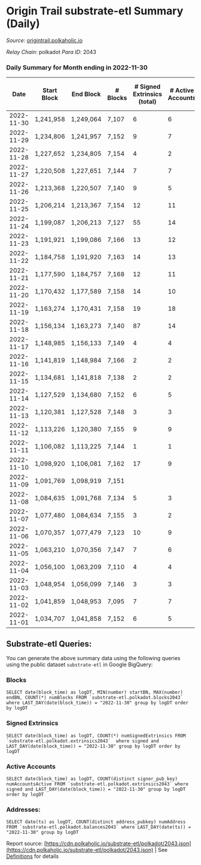 # Origin Trail substrate-etl Summary (Daily)

_Source_: [origintrail.polkaholic.io](https://origintrail.polkaholic.io)

*Relay Chain*: polkadot
*Para ID*: 2043



### Daily Summary for Month ending in 2022-11-30


| Date | Start Block | End Block | # Blocks | # Signed Extrinsics (total) | # Active Accounts | # Passive | # New | # Addresses with Balances | # Events | # Transfers | # XCM Transfers In | # XCM Transfers Out |
| ---- | ----------- | --------- | -------- | --------------------------- | ----------------- | --------- | ----- | ------------------------- | -------- | ----------- | ------------------ | ------------------- |
| 2022-11-30 | 1,241,958 | 1,249,064 | 7,107  | 6 | 6 |  |  | 3,222 | 14,449 | 177  |   |   |
| 2022-11-29 | 1,234,806 | 1,241,957 | 7,152  | 9 | 7 |  |  |  | 14,622 | 236  |   |   |
| 2022-11-28 | 1,227,652 | 1,234,805 | 7,154  | 4 | 2 |  |  |  | 14,443 | 97  |   |   |
| 2022-11-27 | 1,220,508 | 1,227,651 | 7,144  | 7 | 7 |  |  |  | 14,554 | 201  |   |   |
| 2022-11-26 | 1,213,368 | 1,220,507 | 7,140  | 9 | 5 |  |  |  | 14,569 | 205  |   |   |
| 2022-11-25 | 1,206,214 | 1,213,367 | 7,154  | 12 | 11 |  |  |  | 14,777 | 355  |   |   |
| 2022-11-24 | 1,199,087 | 1,206,213 | 7,127  | 55 | 14 |  |  |  | 15,517 | 578  |   |   |
| 2022-11-23 | 1,191,921 | 1,199,086 | 7,166  | 13 | 12 |  |  |  | 14,827 | 372  |   |   |
| 2022-11-22 | 1,184,758 | 1,191,920 | 7,163  | 14 | 13 |  |  |  | 14,865 | 407  |   |   |
| 2022-11-21 | 1,177,590 | 1,184,757 | 7,168  | 12 | 11 |  |  |  | 14,765 | 315  |   |   |
| 2022-11-20 | 1,170,432 | 1,177,589 | 7,158  | 14 | 10 |  |  |  | 14,798 | 352  |   |   |
| 2022-11-19 | 1,163,274 | 1,170,431 | 7,158  | 19 | 18 |  |  |  | 14,970 | 476  |   |   |
| 2022-11-18 | 1,156,134 | 1,163,273 | 7,140  | 87 | 14 |  |  |  | 15,851 | 677  |   |   |
| 2022-11-17 | 1,148,985 | 1,156,133 | 7,149  | 4 | 4 |  |  |  | 14,460 | 111  |   |   |
| 2022-11-16 | 1,141,819 | 1,148,984 | 7,166  | 2 | 2 |  |  |  | 14,412 | 58  |   |   |
| 2022-11-15 | 1,134,681 | 1,141,818 | 7,138  | 2 | 2 |  |  |  | 14,356 | 58  |   |   |
| 2022-11-14 | 1,127,529 | 1,134,680 | 7,152  | 6 | 5 |  |  |  | 14,521 | 160  |   |   |
| 2022-11-13 | 1,120,381 | 1,127,528 | 7,148  | 3 | 3 |  |  |  | 14,415 | 88  |   |   |
| 2022-11-12 | 1,113,226 | 1,120,380 | 7,155  | 9 | 9 |  |  |  | 14,611 | 213  |   |   |
| 2022-11-11 | 1,106,082 | 1,113,225 | 7,144  | 1 | 1 |  |  |  | 14,330 | 29  |   |   |
| 2022-11-10 | 1,098,920 | 1,106,081 | 7,162  | 17 | 9 |  |  |  | 14,798 | 325  |   |   |
| 2022-11-09 | 1,091,769 | 1,098,919 | 7,151  |  |  |  |  |  | 14,306 |   |   |   |
| 2022-11-08 | 1,084,635 | 1,091,768 | 7,134  | 5 | 3 |  |  |  | 14,425 | 108  |   |   |
| 2022-11-07 | 1,077,480 | 1,084,634 | 7,155  | 3 | 2 |  |  |  | 14,403 | 62  |   |   |
| 2022-11-06 | 1,070,357 | 1,077,479 | 7,123  | 10 | 9 |  |  |  | 14,619 | 279  |   |   |
| 2022-11-05 | 1,063,210 | 1,070,356 | 7,147  | 7 | 6 |  |  |  | 14,568 | 206  |   |   |
| 2022-11-04 | 1,056,100 | 1,063,209 | 7,110  | 4 | 4 |  |  |  | 14,379 | 118  |   |   |
| 2022-11-03 | 1,048,954 | 1,056,099 | 7,146  | 3 | 3 |  |  |  | 14,410 | 87  |   |   |
| 2022-11-02 | 1,041,859 | 1,048,953 | 7,095  | 7 | 7 |  |  |  | 14,464 | 207  |   |   |
| 2022-11-01 | 1,034,707 | 1,041,858 | 7,152  | 6 | 5 |  |  |  | 14,543 | 178  |   |   |

## Substrate-etl Queries:
You can generate the above summary data using the following queries using the public dataset `substrate-etl` in Google BigQuery:


### Blocks
```
SELECT date(block_time) as logDT, MIN(number) startBN, MAX(number) endBN, COUNT(*) numBlocks FROM `substrate-etl.polkadot.blocks2043`  where LAST_DAY(date(block_time)) = "2022-11-30" group by logDT order by logDT
```


### Signed Extrinsics
```
SELECT date(block_time) as logDT, COUNT(*) numSignedExtrinsics FROM `substrate-etl.polkadot.extrinsics2043`  where signed and LAST_DAY(date(block_time)) = "2022-11-30" group by logDT order by logDT
```


### Active Accounts
```
SELECT date(block_time) as logDT, COUNT(distinct signer_pub_key) numAccountsActive FROM `substrate-etl.polkadot.extrinsics2043` where signed and LAST_DAY(date(block_time)) = "2022-11-30" group by logDT order by logDT
```


### Addresses:
```
SELECT date(ts) as logDT, COUNT(distinct address_pubkey) numAddress FROM `substrate-etl.polkadot.balances2043` where LAST_DAY(date(ts)) = "2022-11-30" group by logDT
```



Report source: [https://cdn.polkaholic.io/substrate-etl/polkadot/2043.json](https://cdn.polkaholic.io/substrate-etl/polkadot/2043.json) | See [Definitions](/DEFINITIONS.md) for details
